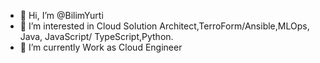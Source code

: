 - 👋 Hi, I’m @BilimYurti
- 👀 I’m interested in Cloud Solution Architect,TerroForm/Ansible,MLOps, Java, JavaScript/ TypeScript,Python. 
- 🌱 I’m currently Work as Cloud Engineer 
<!---
BilimYurti/BilimYurti is a ✨ special ✨ repository because its `README.md` (this file) appears on your GitHub profile.
You can click the Preview link to take a look at your changes.
--->
